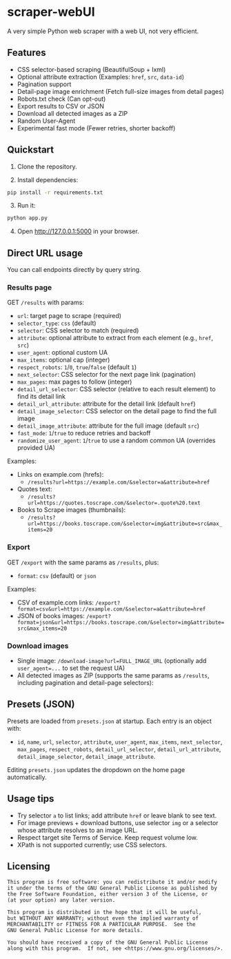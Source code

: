# scraper-webUI

A very simple Python web scraper with a web UI, not very efficient.

## Features

- CSS selector-based scraping (BeautifulSoup + lxml)
- Optional attribute extraction (Examples: `href`, `src`, `data-id`)
- Pagination support
- Detail-page image enrichment (Fetch full-size images from detail pages)
- Robots.txt check (Can opt-out)
- Export results to CSV or JSON
- Download all detected images as a ZIP
- Random User-Agent
- Experimental fast mode (Fewer retries, shorter backoff)

## Quickstart

1. Clone the repository.

2. Install dependencies:

```bash
pip install -r requirements.txt
```

3. Run it:

```bash
python app.py
```

4. Open http://127.0.0.1:5000 in your browser.

## Direct URL usage

You can call endpoints directly by query string.

### Results page
GET `/results` with params:

- `url`: target page to scrape (required)
- `selector_type`: `css` (default)
- `selector`: CSS selector to match (required)
- `attribute`: optional attribute to extract from each element (e.g., `href`, `src`)
- `user_agent`: optional custom UA
- `max_items`: optional cap (integer)
- `respect_robots`: `1`/`0`, `true`/`false` (default `1`)
- `next_selector`: CSS selector for the next page link (pagination)
- `max_pages`: max pages to follow (integer)
- `detail_url_selector`: CSS selector (relative to each result element) to find its detail link
- `detail_url_attribute`: attribute for the detail link (default `href`)
- `detail_image_selector`: CSS selector on the detail page to find the full image
- `detail_image_attribute`: attribute for the full image (default `src`)
- `fast_mode`: `1`/`true` to reduce retries and backoff
- `randomize_user_agent`: `1`/`true` to use a random common UA (overrides provided UA)

Examples:

- Links on example.com (hrefs):
  - `/results?url=https://example.com/&selector=a&attribute=href`
- Quotes text:
  - `/results?url=https://quotes.toscrape.com/&selector=.quote%20.text`
- Books to Scrape images (thumbnails):
  - `/results?url=https://books.toscrape.com/&selector=img&attribute=src&max_items=20`

### Export

GET `/export` with the same params as `/results`, plus:

- `format`: `csv` (default) or `json`

Examples:

- CSV of example.com links: `/export?format=csv&url=https://example.com/&selector=a&attribute=href`
- JSON of books images: `/export?format=json&url=https://books.toscrape.com/&selector=img&attribute=src&max_items=20`

### Download images

- Single image: `/download-image?url=FULL_IMAGE_URL` (optionally add `user_agent=...` to set the request UA)
- All detected images as ZIP (supports the same params as `/results`, including pagination and detail-page selectors):

## Presets (JSON)

Presets are loaded from `presets.json` at startup. Each entry is an object with:

- `id`, `name`, `url`, `selector`, `attribute`, `user_agent`, `max_items`,
  `next_selector`, `max_pages`, `respect_robots`, `detail_url_selector`,
  `detail_url_attribute`, `detail_image_selector`, `detail_image_attribute`.

Editing `presets.json` updates the dropdown on the home page automatically.

## Usage tips

- Try selector `a` to list links; add attribute `href` or leave blank to see text.
- For image previews + download buttons, use selector `img` or a selector whose attribute resolves to an image URL.
- Respect target site Terms of Service. Keep request volume low.
- XPath is not supported currently; use CSS selectors.

## Licensing
```
This program is free software: you can redistribute it and/or modify
it under the terms of the GNU General Public License as published by
the Free Software Foundation, either version 3 of the License, or
(at your option) any later version.

This program is distributed in the hope that it will be useful,
but WITHOUT ANY WARRANTY; without even the implied warranty of
MERCHANTABILITY or FITNESS FOR A PARTICULAR PURPOSE.  See the
GNU General Public License for more details.

You should have received a copy of the GNU General Public License
along with this program.  If not, see <https://www.gnu.org/licenses/>.
```
